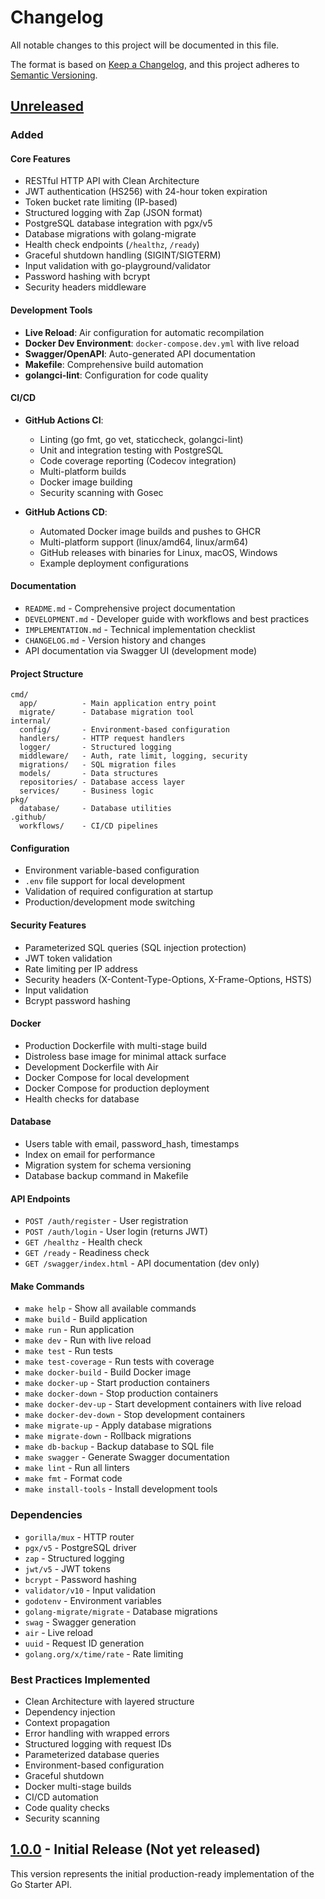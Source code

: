 # Changelog

All notable changes to this project will be documented in this file.

The format is based on [Keep a Changelog](https://keepachangelog.com/en/1.0.0/),
and this project adheres to [Semantic Versioning](https://semver.org/spec/v2.0.0.html).

## [Unreleased]

### Added

#### Core Features
- RESTful HTTP API with Clean Architecture
- JWT authentication (HS256) with 24-hour token expiration
- Token bucket rate limiting (IP-based)
- Structured logging with Zap (JSON format)
- PostgreSQL database integration with pgx/v5
- Database migrations with golang-migrate
- Health check endpoints (`/healthz`, `/ready`)
- Graceful shutdown handling (SIGINT/SIGTERM)
- Input validation with go-playground/validator
- Password hashing with bcrypt
- Security headers middleware

#### Development Tools
- **Live Reload**: Air configuration for automatic recompilation
- **Docker Dev Environment**: `docker-compose.dev.yml` with live reload
- **Swagger/OpenAPI**: Auto-generated API documentation
- **Makefile**: Comprehensive build automation
- **golangci-lint**: Configuration for code quality

#### CI/CD
- **GitHub Actions CI**:
  - Linting (go fmt, go vet, staticcheck, golangci-lint)
  - Unit and integration testing with PostgreSQL
  - Code coverage reporting (Codecov integration)
  - Multi-platform builds
  - Docker image building
  - Security scanning with Gosec

- **GitHub Actions CD**:
  - Automated Docker image builds and pushes to GHCR
  - Multi-platform support (linux/amd64, linux/arm64)
  - GitHub releases with binaries for Linux, macOS, Windows
  - Example deployment configurations

#### Documentation
- `README.md` - Comprehensive project documentation
- `DEVELOPMENT.md` - Developer guide with workflows and best practices
- `IMPLEMENTATION.md` - Technical implementation checklist
- `CHANGELOG.md` - Version history and changes
- API documentation via Swagger UI (development mode)

#### Project Structure
```
cmd/
  app/          - Main application entry point
  migrate/      - Database migration tool
internal/
  config/       - Environment-based configuration
  handlers/     - HTTP request handlers
  logger/       - Structured logging
  middleware/   - Auth, rate limit, logging, security
  migrations/   - SQL migration files
  models/       - Data structures
  repositories/ - Database access layer
  services/     - Business logic
pkg/
  database/     - Database utilities
.github/
  workflows/    - CI/CD pipelines
```

#### Configuration
- Environment variable-based configuration
- `.env` file support for local development
- Validation of required configuration at startup
- Production/development mode switching

#### Security Features
- Parameterized SQL queries (SQL injection protection)
- JWT token validation
- Rate limiting per IP address
- Security headers (X-Content-Type-Options, X-Frame-Options, HSTS)
- Input validation
- Bcrypt password hashing

#### Docker
- Production Dockerfile with multi-stage build
- Distroless base image for minimal attack surface
- Development Dockerfile with Air
- Docker Compose for local development
- Docker Compose for production deployment
- Health checks for database

#### Database
- Users table with email, password_hash, timestamps
- Index on email for performance
- Migration system for schema versioning
- Database backup command in Makefile

#### API Endpoints
- `POST /auth/register` - User registration
- `POST /auth/login` - User login (returns JWT)
- `GET /healthz` - Health check
- `GET /ready` - Readiness check
- `GET /swagger/index.html` - API documentation (dev only)

#### Make Commands
- `make help` - Show all available commands
- `make build` - Build application
- `make run` - Run application
- `make dev` - Run with live reload
- `make test` - Run tests
- `make test-coverage` - Run tests with coverage
- `make docker-build` - Build Docker image
- `make docker-up` - Start production containers
- `make docker-down` - Stop production containers
- `make docker-dev-up` - Start development containers with live reload
- `make docker-dev-down` - Stop development containers
- `make migrate-up` - Apply database migrations
- `make migrate-down` - Rollback migrations
- `make db-backup` - Backup database to SQL file
- `make swagger` - Generate Swagger documentation
- `make lint` - Run all linters
- `make fmt` - Format code
- `make install-tools` - Install development tools

### Dependencies
- `gorilla/mux` - HTTP router
- `pgx/v5` - PostgreSQL driver
- `zap` - Structured logging
- `jwt/v5` - JWT tokens
- `bcrypt` - Password hashing
- `validator/v10` - Input validation
- `godotenv` - Environment variables
- `golang-migrate/migrate` - Database migrations
- `swag` - Swagger generation
- `air` - Live reload
- `uuid` - Request ID generation
- `golang.org/x/time/rate` - Rate limiting

### Best Practices Implemented
- Clean Architecture with layered structure
- Dependency injection
- Context propagation
- Error handling with wrapped errors
- Structured logging with request IDs
- Parameterized database queries
- Environment-based configuration
- Graceful shutdown
- Docker multi-stage builds
- CI/CD automation
- Code quality checks
- Security scanning

## [1.0.0] - Initial Release (Not yet released)

This version represents the initial production-ready implementation of the Go Starter API.

[Unreleased]: https://github.com/YOUR_USERNAME/go-starter/compare/v1.0.0...HEAD
[1.0.0]: https://github.com/YOUR_USERNAME/go-starter/releases/tag/v1.0.0
